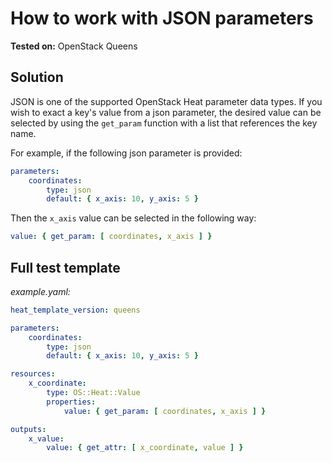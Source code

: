 # How to work with JSON parameters
**Tested on:** OpenStack Queens

## Solution
JSON is one of the supported OpenStack Heat parameter data types. If you wish to exact a key's value from a json parameter, the desired value can be selected by using the `get_param` function with a list that references the key name.

For example, if the following json parameter is provided:

```yaml
parameters:
    coordinates:
        type: json
        default: { x_axis: 10, y_axis: 5 }
```

Then the ```x_axis``` value can be selected in the following way:

```yaml
value: { get_param: [ coordinates, x_axis ] }
```

## Full test template
_example.yaml:_
```yaml
heat_template_version: queens

parameters:
    coordinates:
        type: json
        default: { x_axis: 10, y_axis: 5 }

resources:
    x_coordinate:
        type: OS::Heat::Value
        properties:
            value: { get_param: [ coordinates, x_axis ] }

outputs:
    x_value:
        value: { get_attr: [ x_coordinate, value ] }
```
